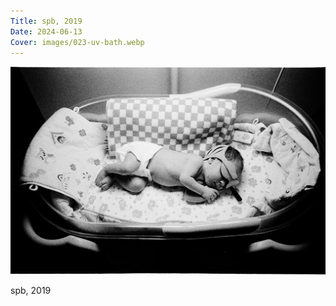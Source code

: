 ```yaml
---
Title: spb, 2019
Date: 2024-06-13
Cover: images/023-uv-bath.webp
---
```


![spb, 2019](images/023-uv-bath@2x.webp)

spb, 2019
